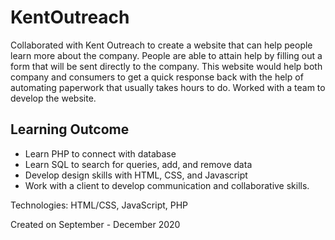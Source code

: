 # KentOutreach

Collaborated with Kent Outreach to create a website that can help people learn more about the company. People are able to attain help by filling out a form 
that will be sent directly to the company. This website would help both company and consumers to get a quick response back with the help of automating paperwork that usually takes 
hours to do. 
Worked with a team to develop the website.

## Learning Outcome
- Learn PHP to connect with database
- Learn SQL to search for queries, add, and remove data
- Develop design skills with HTML, CSS, and Javascript
- Work with a client to develop communication and collaborative skills. 

Technologies: HTML/CSS, JavaScript, PHP

Created on September - December 2020
